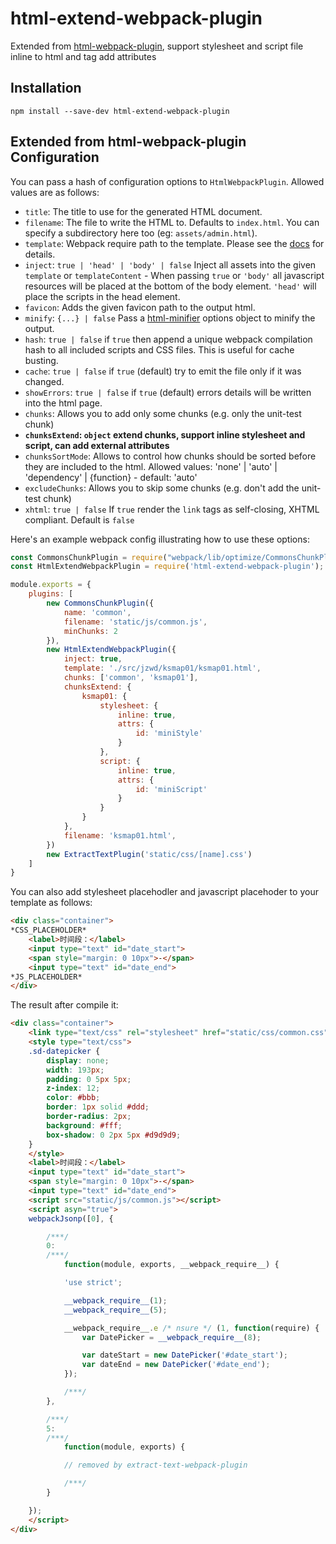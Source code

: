 # html-extend-webpack-plugin

Extended from [html-webpack-plugin](https://www.npmjs.com/package/html-webpack-plugin), support stylesheet and script file inline to html and tag add attributes


## Installation
```shell
npm install --save-dev html-extend-webpack-plugin
```

## Extended from html-webpack-plugin Configuration
You can pass a hash of configuration options to `HtmlWebpackPlugin`.
Allowed values are as follows:

- `title`: The title to use for the generated HTML document.
- `filename`: The file to write the HTML to. Defaults to `index.html`.
   You can specify a subdirectory here too (eg: `assets/admin.html`).
- `template`: Webpack require path to the template. Please see the [docs](https://github.com/ampedandwired/html-webpack-plugin/blob/master/docs/template-option.md) for details. 
- `inject`: `true | 'head' | 'body' | false` Inject all assets into the given `template` or `templateContent` - When passing `true` or `'body'` all javascript resources will be placed at the bottom of the body element. `'head'` will place the scripts in the head element.
- `favicon`: Adds the given favicon path to the output html.
- `minify`: `{...} | false` Pass a [html-minifier](https://github.com/kangax/html-minifier#options-quick-reference) options object to minify the output.
- `hash`: `true | false` if `true` then append a unique webpack compilation hash to all
  included scripts and CSS files. This is useful for cache busting.
- `cache`: `true | false` if `true` (default) try to emit the file only if it was changed.
- `showErrors`: `true | false` if `true` (default) errors details will be written into the html page.
- `chunks`: Allows you to add only some chunks (e.g. only the unit-test chunk)
- **`chunksExtend`: `object` extend chunks, support inline stylesheet and script, can add external attributes**
- `chunksSortMode`: Allows to control how chunks should be sorted before they are included to the html. Allowed values: 'none' | 'auto' | 'dependency' | {function} - default: 'auto'
- `excludeChunks`: Allows you to skip some chunks (e.g. don't add the unit-test chunk)
- `xhtml`: `true | false` If `true` render the `link` tags as self-closing, XHTML compliant. Default is `false`

Here's an example webpack config illustrating how to use these options:
```javascript
const CommonsChunkPlugin = require("webpack/lib/optimize/CommonsChunkPlugin");
const HtmlExtendWebpackPlugin = require('html-extend-webpack-plugin');

module.exports = {
    plugins: [
        new CommonsChunkPlugin({
            name: 'common',
            filename: 'static/js/common.js',
            minChunks: 2
        }),
        new HtmlExtendWebpackPlugin({
            inject: true,
            template: './src/jzwd/ksmap01/ksmap01.html',
            chunks: ['common', 'ksmap01'],
            chunksExtend: {
                ksmap01: {
                    stylesheet: {
                        inline: true,
                        attrs: {
                            id: 'miniStyle'
                        }
                    },
                    script: {
                        inline: true,
                        attrs: {
                            id: 'miniScript'
                        }
                    }
                }
            },
            filename: 'ksmap01.html',
        })
        new ExtractTextPlugin('static/css/[name].css')
    ]
}
```


You can also add stylesheet placehodler and javascript placehoder to your template as follows:
```html
<div class="container">
*CSS_PLACEHOLDER*
    <label>时间段：</label>
    <input type="text" id="date_start">
    <span style="margin: 0 10px">-</span>
    <input type="text" id="date_end">
*JS_PLACEHOLDER*
</div>
```

The result after compile it:
```html
<div class="container">
    <link type="text/css" rel="stylesheet" href="static/css/common.css">
    <style type="text/css">
    .sd-datepicker {
        display: none;
        width: 193px;
        padding: 0 5px 5px;
        z-index: 12;
        color: #bbb;
        border: 1px solid #ddd;
        border-radius: 2px;
        background: #fff;
        box-shadow: 0 2px 5px #d9d9d9;
    }
    </style>
    <label>时间段：</label>
    <input type="text" id="date_start">
    <span style="margin: 0 10px">-</span>
    <input type="text" id="date_end">
    <script src="static/js/common.js"></script>
    <script asyn="true">
    webpackJsonp([0], {

        /***/
        0:
        /***/
            function(module, exports, __webpack_require__) {

            'use strict';

            __webpack_require__(1);
            __webpack_require__(5);

            __webpack_require__.e /* nsure */ (1, function(require) {
                var DatePicker = __webpack_require__(8);

                var dateStart = new DatePicker('#date_start');
                var dateEnd = new DatePicker('#date_end');
            });

            /***/
        },

        /***/
        5:
        /***/
            function(module, exports) {

            // removed by extract-text-webpack-plugin

            /***/
        }

    });
    </script>
</div>

```

